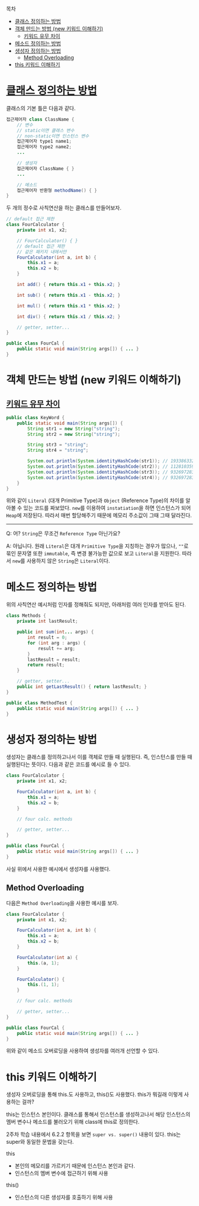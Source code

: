 목차
- [클래스 정의하는 방법](#클래스-정의하는-방법)
- [객체 만드는 방법 (new 키워드 이해하기)](#객체-만드는-방법-new-키워드-이해하기)
  - [키워드 유무 차이](#키워드-유무-차이)
- [메소드 정의하는 방법](#메소드-정의하는-방법)
- [생성자 정의하는 방법](#생성자-정의하는-방법)
  - [Method Overloading](#method-overloading)
- [this 키워드 이해하기](#this-키워드-이해하기)

# [클래스 정의하는 방법](https://danmilife.tistory.com/19)
클래스의 기본 틀은 다음과 같다.
```java
접근제어자 class ClassName {
    // 변수
    // static이면 클래스 변수
    // non-static이면 인스턴스 변수
    접근제어자 type1 name1;
    접근제어자 type2 name2;
    ...

    // 생성자
    접근제어자 ClassName { }
    ...

    // 메소드
    접근제어자 반환형 methodName() { }
}
```

두 개의 정수로 사칙연산을 하는 클래스를 만들어보자.
```java
// default 접근 제한
class FourCalculator {
    private int x1, x2;

    // FourCalculator() { }
    // default 접근 제한
    // 같은 패키지 내에서만
    FourCalculator(int a, int b) {
        this.x1 = a;
        this.x2 = b;
    }

    int add() { return this.x1 + this.x2; }

    int sub() { return this.x1 - this.x2; }

    int mul() { return this.x1 * this.x2; }

    int div() { return this.x1 / this.x2; }

    // getter, setter...
}

public class FourCal {
    public static void main(String args[]) { ... }
}
```
# 객체 만드는 방법 (new 키워드 이해하기)
## [키워드 유무 차이](https://yoo11052.tistory.com/52)
```java
public class KeyWord {
    public static void main(String args[]) {
        String str1 = new String("string");
        String str2 = new String("string");

        String str3 = "string";
        String str4 = "string";

        System.out.println(System.identityHashCode(str1)); // 1933863327
        System.out.println(System.identityHashCode(str2)); // 112810359
        System.out.println(System.identityHashCode(str3)); // 932697283
        System.out.println(System.identityHashCode(str4)); // 932697283
    }
}
```

위와 같이 `Literal` (대개 Primitive Type)과 `Object` (Reference Type)의 차이를 알아볼 수 있는 코드를 짜보았다. `new`를 이용하여 `instatiation`을 하면 인스턴스가 되어 `Heap`에 저장된다. 따라서 매번 할당해주기 때문에 메모리 주소값이 그때 그때 달라진다.

---
Q: 어? `String`은 무조건 `Reference Type` 아닌가요?

A: 아닙니다. 원래 `Literal`은 대개 `Primitive Type`을 지칭하는 경우가 많으나, `""`로 묶인 문자열 또한 `immutable`, 즉 변경 불가능한 값으로 보고 `Literal`을 지원한다. 따라서 `new`를 사용하지 않은 `String`은 `Literal`이다.

# 메소드 정의하는 방법
위의 사칙연산 예시처럼 인자를 정해줘도 되지만, 아래처럼 여러 인자를 받아도 된다.
```java
class Methods {
    private int lastResult;

    public int sum(int... args) {
        int result = 0;
        for (int arg : args) {
            result += arg;
        }
        lastResult = result;
        return result;
    }

    // getter, setter...
    public int getLastResult() { return lastResult; }
}

public class MethodTest {
    public static void main(String args[]) { ... }
}
```
# 생성자 정의하는 방법
생성자는 클래스를 정의하고나서 이를 객체로 만들 때 실행된다. 즉, 인스턴스를 만들 때 실행된다는 뜻이다. 다음과 같은 코드를 예시로 들 수 있다.
```java
class FourCalculator {
    private int x1, x2;

    FourCalculator(int a, int b) {
        this.x1 = a;
        this.x2 = b;
    }

    // four calc. methods

    // getter, setter...
}

public class FourCal {
    public static void main(String args[]) { ... }
}
```
사실 위에서 사용한 예시에서 생성자를 사용했다.

## Method Overloading
다음은 `Method Overloading`을 사용한 예시를 보자.
```java
class FourCalculator {
    private int x1, x2;

    FourCalculator(int a, int b) {
        this.x1 = a;
        this.x2 = b;
    }

    FourCalculator(int a) {
        this.(a, 1);
    }

    FourCalculator() {
        this.(1, 1);
    }

    // four calc. methods

    // getter, setter...
}

public class FourCal {
    public static void main(String args[]) { ... }
}
```
위와 같이 메소드 오버로딩을 사용하여 생성자를 여러개 선언할 수 있다. 
# this 키워드 이해하기
생성자 오버로딩을 통해 this.도 사용하고, this()도 사용했다. this가 뭐길래 이렇게 사용하는 걸까?

this는 인스턴스 본인이다. 클래스를 통해서 인스턴스를 생성하고나서 해당 인스턴스의 멤버 변수나 메소드를 불러오기 위해 class에 this로 정의한다.

2주차 학습 내용에서 6.2.2 항목을 보면 `super vs. super()` 내용이 있다. this는 super와 동일한 문법을 갖는다.

this
- 본인의 메모리를 가르키기 때문에 인스턴스 본인과 같다.
- 인스턴스의 멤버 변수에 접근하기 위해 사용

this()
- 인스턴스의 다른 생성자를 호출하기 위해 사용